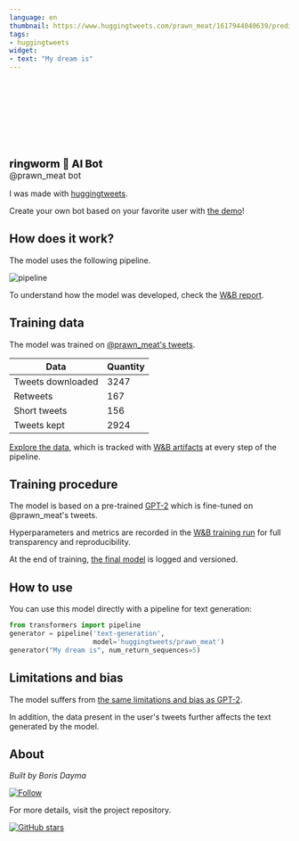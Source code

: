```yaml
---
language: en
thumbnail: https://www.huggingtweets.com/prawn_meat/1617944040639/predictions.png
tags:
- huggingtweets
widget:
- text: "My dream is"
---
```


<div>
<div style="width: 132px; height:132px; border-radius: 50%; background-size: cover; background-image: url('https://pbs.twimg.com/profile_images/902999144016392192/Z5NxZ34z_400x400.jpg')">
</div>
<div style="margin-top: 8px; font-size: 19px; font-weight: 800">ringworm 🤖 AI Bot </div>
<div style="font-size: 15px">@prawn_meat bot</div>
</div>

I was made with [huggingtweets](https://github.com/borisdayma/huggingtweets).

Create your own bot based on your favorite user with [the demo](https://colab.research.google.com/github/borisdayma/huggingtweets/blob/master/huggingtweets-demo.ipynb)!

## How does it work?

The model uses the following pipeline.

![pipeline](https://github.com/borisdayma/huggingtweets/blob/master/img/pipeline.png?raw=true)

To understand how the model was developed, check the [W&B report](https://wandb.ai/wandb/huggingtweets/reports/HuggingTweets-Train-a-Model-to-Generate-Tweets--VmlldzoxMTY5MjI).

## Training data

The model was trained on [@prawn_meat's tweets](https://twitter.com/prawn_meat).

| Data | Quantity |
| --- | --- |
| Tweets downloaded | 3247 |
| Retweets | 167 |
| Short tweets | 156 |
| Tweets kept | 2924 |

[Explore the data](https://wandb.ai/wandb/huggingtweets/runs/1qeck27a/artifacts), which is tracked with [W&B artifacts](https://docs.wandb.com/artifacts) at every step of the pipeline.

## Training procedure

The model is based on a pre-trained [GPT-2](https://huggingface.co/gpt2) which is fine-tuned on @prawn_meat's tweets.

Hyperparameters and metrics are recorded in the [W&B training run](https://wandb.ai/wandb/huggingtweets/runs/398k8hg2) for full transparency and reproducibility.

At the end of training, [the final model](https://wandb.ai/wandb/huggingtweets/runs/398k8hg2/artifacts) is logged and versioned.

## How to use

You can use this model directly with a pipeline for text generation:

```python
from transformers import pipeline
generator = pipeline('text-generation',
                     model='huggingtweets/prawn_meat')
generator("My dream is", num_return_sequences=5)
```

## Limitations and bias

The model suffers from [the same limitations and bias as GPT-2](https://huggingface.co/gpt2#limitations-and-bias).

In addition, the data present in the user's tweets further affects the text generated by the model.

## About

*Built by Boris Dayma*

[![Follow](https://img.shields.io/twitter/follow/borisdayma?style=social)](https://twitter.com/intent/follow?screen_name=borisdayma)

For more details, visit the project repository.

[![GitHub stars](https://img.shields.io/github/stars/borisdayma/huggingtweets?style=social)](https://github.com/borisdayma/huggingtweets)
